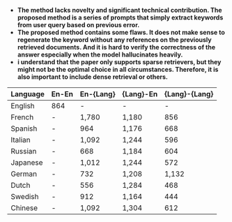
- **The method lacks novelty and significant technical contribution. The proposed method is a series of prompts that simply extract keywords from user query based on previous error.**
- **The proposed method contains some flaws. It does not make sense to regenerate the keyword without any references on the previously retrieved documents. And it is hard to verify the correctness of the answer especially when the model hallucinates heavily.**
- **i understand that the paper only supports sparse retrievers, but they might not be the optimal choice in all circumstances. Therefore, it is also important to include dense retrieval or others.**












| Language   | En-En | En-{Lang} | {Lang}-En | {Lang}-{Lang} |
|------------|-------|-----------|-----------|---------------|
| English    | 864   | -         | -         | -             |
| French     | -     | 1,780     | 1,180     | 856           |
| Spanish    | -     | 964       | 1,176     | 668           |
| Italian    | -     | 1,092     | 1,244     | 596           |
| Russian    | -     | 668       | 1,184     | 604           |
| Japanese   | -     | 1,012     | 1,244     | 572           |
| German     | -     | 732       | 1,208     | 1,132         |
| Dutch      | -     | 556       | 1,284     | 468           |
| Swedish    | -     | 912       | 1,164     | 444           |
| Chinese    | -     | 1,092     | 1,304     | 612           |
